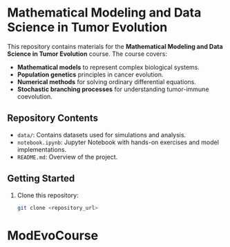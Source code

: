# Mathematical Modeling and Data Science in Tumor Evolution

This repository contains materials for the **Mathematical Modeling and Data Science in Tumor Evolution** course. The course covers:
- **Mathematical models** to represent complex biological systems.
- **Population genetics** principles in cancer evolution.
- **Numerical methods** for solving ordinary differential equations.
- **Stochastic branching processes** for understanding tumor-immune coevolution.

## Repository Contents
- `data/`: Contains datasets used for simulations and analysis.
- `notebook.ipynb`: Jupyter Notebook with hands-on exercises and model implementations.
- `README.md`: Overview of the project.

## Getting Started
1. Clone this repository:
   ```bash
   git clone <repository_url>

# ModEvoCourse
